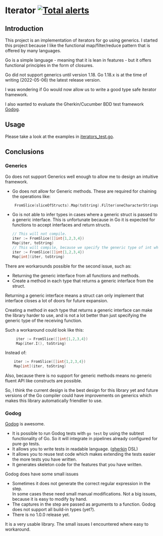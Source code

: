 # Iterator [![Total alerts](https://img.shields.io/lgtm/alerts/g/crosscode-nl/iterator.svg?logo=lgtm&logoWidth=18)](https://lgtm.com/projects/g/crosscode-nl/iterator/alerts/)

## Introduction

This project is an implementation of iterators for go using generics. I started this project because I like the 
functional map/filter/reduce pattern that is offered by many languages. 

Go is a simple language - meaning that it is lean in features - but it offers functional principles in the form of 
closures.

Go did not support generics until version 1.18. Go 1.18.x is at the time of writing (2022-05-06) the latest release version.  

I was wondering if Go would now allow us to write a good type safe iterator framework. 

I also wanted to evaluate the Gherkin/Cucumber BDD test framework [Godog](https://github.com/cucumber/godog).

## Usage

Please take a look at the examples in [iterators_test.go](iterators_test.go).

## Conclusions

### Generics

Go does not support Generics well enough to allow me to design an intuitive framework.

   * Go does not allow for Generic methods. These are required for chaining the operations like: 
     ```go 
      FromSlice(sliceOfStructs).Map(toString).Filter(oneCharacterStrings).Reduce(mostCommonCharacter)
     ``` 
   * Go is not able to infer types in cases where a generic struct is passed to a generic interface. This is
     unfortunate because in Go it is expected for functions to accept interfaces and return structs. 
     ```go 
     // This will not compile.
     iter := FromSlice([]int{1,2,3,4})
     Map(iter, toString)
     // This will compile, because we specify the generic type of int when calling the generic Map function.
     iter := FromSlice([]int{1,2,3,4})
     Map[int](iter, toString)
     ```
     
There are workarounds possible for the second issue, such as:
   * Returning the generic interface from all functions and methods.
   * Create a method in each type that returns a generic interface from the struct. 

Returning a generic interface means a struct can only implement that interface closes a lot of doors for future 
expansion. 

Creating a method in each type that returns a generic interface can make the library harder to use, and is not a lot 
better than just specifying the generic type of the receiving function.

Such a workaround could look like this: 

```go
     iter := FromSlice([]int{1,2,3,4})
     Map(iter.I(), toString)
``` 

Instead of: 

```go
    iter := FromSlice([]int{1,2,3,4})
    Map[int](iter, toString)
```

Also, because there is no support for generic methods means no generic fluent API like constructs are possible.

So, I think the current design is the best design for this library yet and future versions of the Go compiler could 
have improvements on generics which makes this library automatically friendlier to use. 

### Godog

[Godog](https://github.com/cucumber/godog) is awesome. 

* It is possible to run Godog tests with `go test` by using the subtest functionality of Go. So it 
  will integrate in pipelines already configured for pure go tests.
* It allows you to write tests in readable language. ([gherkin](https://cucumber.io/docs/gherkin/reference/) DSL)
* It allows you to reuse test code which makes extending the tests easier the more tests you have written.
* It generates skeleton code for the features that you have written.

Godog does have some small issues
 
* Sometimes it does not generate the correct regular expression in the step.   
  In some cases these need small manual modifications. Not a big issues, because it is easy to modify by hand. 
* The captures in the step are passed as arguments to a function. Godog does not support all build-in types (yet?).
* There is no 1.0.0 release yet.

It is a very usable library. The small issues I encountered where easy to workaround.

